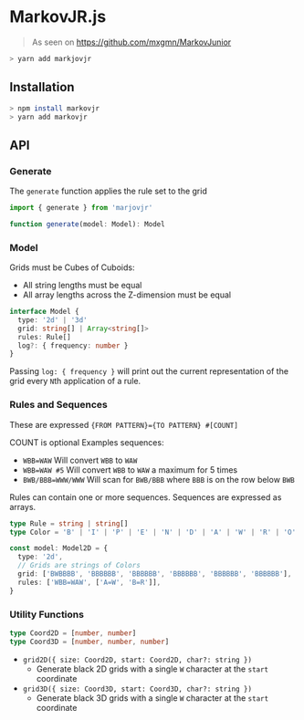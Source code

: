 # MarkovJR.js

> As seen on https://github.com/mxgmn/MarkovJunior

```sh
> yarn add markjovjr
```

## Installation

```sh
> npm install markovjr
> yarn add markovjr
```

## API

### Generate

The `generate` function applies the rule set to the grid

```ts
import { generate } from 'marjovjr'

function generate(model: Model): Model
```

### Model

Grids must be Cubes of Cuboids:

- All string lengths must be equal
- All array lengths across the Z-dimension must be equal

```ts
interface Model {
  type: '2d' | '3d'
  grid: string[] | Array<string[]>
  rules: Rule[]
  log?: { frequency: number }
}
```

Passing `log: { frequency }` will print out the current representation of the grid every `N`th application of a rule.

### Rules and Sequences

These are expressed `{FROM PATTERN}={TO PATTERN} #[COUNT]`

COUNT is optional
Examples sequences:

- `WBB=WAW` Will convert `WBB` to `WAW`
- `WBB=WAW #5` Will convert `WBB` to `WAW` a maximum for 5 times
- `BWB/BBB=WWW/WWW` Will scan for `BWB/BBB` where `BBB` is on the row below `BWB`

Rules can contain one or more sequences. Sequences are expressed as arrays.

```ts
type Rule = string | string[]
type Color = 'B' | 'I' | 'P' | 'E' | 'N' | 'D' | 'A' | 'W' | 'R' | 'O' | 'Y' | 'G' | 'U' | 'S' | 'K' | 'F'

const model: Model2D = {
  type: '2d',
  // Grids are strings of Colors
  grid: ['BWBBBB', 'BBBBBB', 'BBBBBB', 'BBBBBB', 'BBBBBB', 'BBBBBB'],
  rules: ['WBB=WAW', ['A=W', 'B=R']],
}
```

### Utility Functions

```ts
type Coord2D = [number, number]
type Coord3D = [number, number, number]
```

- `grid2D({ size: Coord2D, start: Coord2D, char?: string })`
  - Generate black 2D grids with a single `W` character at the `start` coordinate
- `grid3D({ size: Coord3D, start: Coord3D, char?: string })`
  - Generate black 3D grids with a single `W` character at the `start` coordinate
